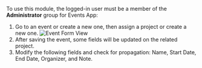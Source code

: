 To use this module, the logged-in user must be a member of the **Administrator** group for Events App:

1. Go to an event or create a new one, then assign a project or create a new one.
![Event Form View](../static/images/event_form_view.png)
2. After saving the event, some fields will be updated on the related project.
3. Modify the following fields and check for propagation: Name, Start Date, End Date, Organizer, and Note.
